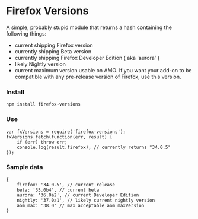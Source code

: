# Firefox Versions

A simple, probably stupid module that returns a hash containing the following things:

* current shipping Firefox version
* currently shipping Beta version
* currently shipping Firefox Developer Edition ( aka 'aurora' )
* likely Nightly version
* current maximum version usable on AMO. If you want your add-on to be compatible with any pre-release version of Firefox, use this version.

### Install

`npm install firefox-versions`

### Use

    var fxVersions = require('firefox-versions');
    fxVersions.fetch(function(err, result) {
        if (err) throw err;
        console.log(result.firefox); // currently returns "34.0.5"
    });

### Sample data

    { 
        firefox: '34.0.5', // current release
        beta: '35.0b4', // current beta
        aurora: '36.0a2', // current Developer Edition
        nightly: '37.0a1', // likely current nightly version
        aom_max: '38.0' // max acceptable aom maxVersion
    }

